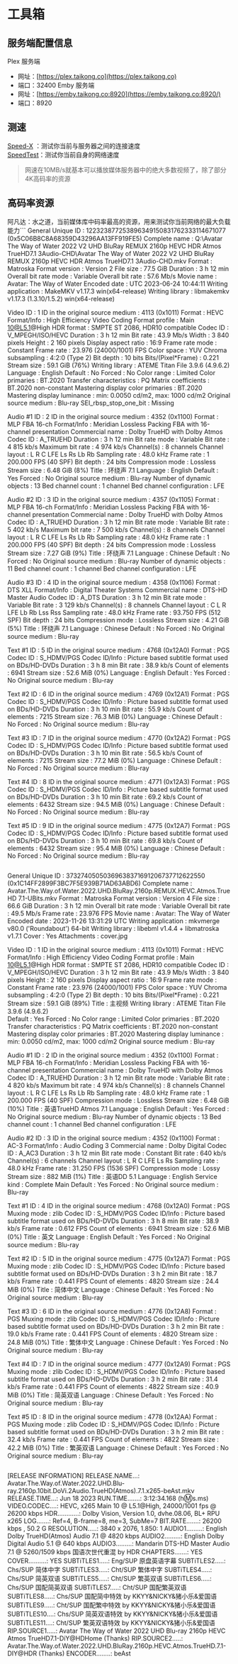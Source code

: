 # 工具箱
## 服务端配置信息
Plex 服务端
- 网址：[https://plex.taikong.co](https://plex.taikong.co)
- 端口：32400
Emby 服务端
- 网址：[https://emby.taikong.co:8920](https://emby.taikong.co:8920/)
- 端口：8920
## 测速
[Speed-X](https://librespeed.taikong.co/) ：测试你当前与服务器之间的连接速度    
[SpeedTest](https://www.speedtest.cn/)：测试你当前自身的网络速度  
> 网速在10MB/s就基本可以播放媒体服务器中的绝大多数视频了，除了部分4K高码率的资源

## 高码率资源
阿凡达：水之道，当前媒体库中码率最高的资源，用来测试你当前网络的最大负载能力```
General
Unique ID : 122323877253896349150831762333114671077 (0x5C06B8C8A68359D43296AA13FF919FE5)
Complete name : Q:\Avatar The Way of Water 2022 V2 UHD BluRay REMUX 2160p HEVC HDR Atmos TrueHD7.1 3Audio-CHD\Avatar The Way of Water 2022 V2 UHD BluRay REMUX 2160p HEVC HDR Atmos TrueHD7.1 3Audio-CHD.mkv
Format : Matroska
Format version : Version 2
File size : 77.5 GiB
Duration : 3 h 12 min
Overall bit rate mode : Variable
Overall bit rate : 57.6 Mb/s
Movie name : Avatar: The Way of Water
Encoded date : UTC 2023-06-24 10:44:11
Writing application : MakeMKV v1.17.3 win(x64-release)
Writing library : libmakemkv v1.17.3 (1.3.10/1.5.2) win(x64-release)

Video
ID : 1
ID in the original source medium : 4113 (0x1011)
Format : HEVC
Format/Info : High Efficiency Video Coding
Format profile : Main 10@L5.1@High
HDR format : SMPTE ST 2086, HDR10 compatible
Codec ID : V_MPEGH/ISO/HEVC
Duration : 3 h 12 min
Bit rate : 43.9 Mb/s
Width : 3 840 pixels
Height : 2 160 pixels
Display aspect ratio : 16:9
Frame rate mode : Constant
Frame rate : 23.976 (24000/1001) FPS
Color space : YUV
Chroma subsampling : 4:2:0 (Type 2)
Bit depth : 10 bits
Bits/(Pixel*Frame) : 0.221
Stream size : 59.1 GiB (76%)
Writing library : ATEME Titan File 3.9.6 (4.9.6.2)  
Language : English
Default : No
Forced : No
Color range : Limited
Color primaries : BT.2020
Transfer characteristics : PQ
Matrix coefficients : BT.2020 non-constant
Mastering display color primaries : BT.2020
Mastering display luminance : min: 0.0050 cd/m2, max: 1000 cd/m2
Original source medium : Blu-ray
SEI_rbsp_stop_one_bit : Missing

Audio #1
ID : 2
ID in the original source medium : 4352 (0x1100)
Format : MLP FBA 16-ch
Format/Info : Meridian Lossless Packing FBA with 16-channel presentation
Commercial name : Dolby TrueHD with Dolby Atmos
Codec ID : A_TRUEHD
Duration : 3 h 12 min
Bit rate mode : Variable
Bit rate : 4 815 kb/s
Maximum bit rate : 4 974 kb/s
Channel(s) : 8 channels
Channel layout : L R C LFE Ls Rs Lb Rb
Sampling rate : 48.0 kHz
Frame rate : 1 200.000 FPS (40 SPF)
Bit depth : 24 bits
Compression mode : Lossless
Stream size : 6.48 GiB (8%)
Title : 环绕声 7.1
Language : English
Default : Yes
Forced : No
Original source medium : Blu-ray
Number of dynamic objects : 13
Bed channel count : 1 channel
Bed channel configuration : LFE

Audio #2
ID : 3
ID in the original source medium : 4357 (0x1105)
Format : MLP FBA 16-ch
Format/Info : Meridian Lossless Packing FBA with 16-channel presentation
Commercial name : Dolby TrueHD with Dolby Atmos
Codec ID : A_TRUEHD
Duration : 3 h 12 min
Bit rate mode : Variable
Bit rate : 5 402 kb/s
Maximum bit rate : 7 500 kb/s
Channel(s) : 8 channels
Channel layout : L R C LFE Ls Rs Lb Rb
Sampling rate : 48.0 kHz
Frame rate : 1 200.000 FPS (40 SPF)
Bit depth : 24 bits
Compression mode : Lossless
Stream size : 7.27 GiB (9%)
Title : 环绕声 7.1
Language : Chinese
Default : No
Forced : No
Original source medium : Blu-ray
Number of dynamic objects : 11
Bed channel count : 1 channel
Bed channel configuration : LFE

Audio #3
ID : 4
ID in the original source medium : 4358 (0x1106)
Format : DTS XLL
Format/Info : Digital Theater Systems
Commercial name : DTS-HD Master Audio
Codec ID : A_DTS
Duration : 3 h 12 min
Bit rate mode : Variable
Bit rate : 3 129 kb/s
Channel(s) : 8 channels
Channel layout : C L R LFE Lb Rb Lss Rss
Sampling rate : 48.0 kHz
Frame rate : 93.750 FPS (512 SPF)
Bit depth : 24 bits
Compression mode : Lossless
Stream size : 4.21 GiB (5%)
Title : 环绕声 7.1
Language : Chinese
Default : No
Forced : No
Original source medium : Blu-ray

Text #1
ID : 5
ID in the original source medium : 4768 (0x12A0)
Format : PGS
Codec ID : S_HDMV/PGS
Codec ID/Info : Picture based subtitle format used on BDs/HD-DVDs
Duration : 3 h 8 min
Bit rate : 38.9 kb/s
Count of elements : 6941
Stream size : 52.6 MiB (0%)
Language : English
Default : Yes
Forced : No
Original source medium : Blu-ray

Text #2
ID : 6
ID in the original source medium : 4769 (0x12A1)
Format : PGS
Codec ID : S_HDMV/PGS
Codec ID/Info : Picture based subtitle format used on BDs/HD-DVDs
Duration : 3 h 10 min
Bit rate : 55.9 kb/s
Count of elements : 7215
Stream size : 76.3 MiB (0%)
Language : Chinese
Default : No
Forced : No
Original source medium : Blu-ray

Text #3
ID : 7
ID in the original source medium : 4770 (0x12A2)
Format : PGS
Codec ID : S_HDMV/PGS
Codec ID/Info : Picture based subtitle format used on BDs/HD-DVDs
Duration : 3 h 10 min
Bit rate : 56.5 kb/s
Count of elements : 7215
Stream size : 77.2 MiB (0%)
Language : Chinese
Default : No
Forced : No
Original source medium : Blu-ray

Text #4
ID : 8
ID in the original source medium : 4771 (0x12A3)
Format : PGS
Codec ID : S_HDMV/PGS
Codec ID/Info : Picture based subtitle format used on BDs/HD-DVDs
Duration : 3 h 10 min
Bit rate : 69.2 kb/s
Count of elements : 6432
Stream size : 94.5 MiB (0%)
Language : Chinese
Default : No
Forced : No
Original source medium : Blu-ray

Text #5
ID : 9
ID in the original source medium : 4775 (0x12A7)
Format : PGS
Codec ID : S_HDMV/PGS
Codec ID/Info : Picture based subtitle format used on BDs/HD-DVDs
Duration : 3 h 10 min
Bit rate : 69.8 kb/s
Count of elements : 6432
Stream size : 95.4 MiB (0%)
Language : Chinese
Default : No
Forced : No
Original source medium : Blu-ray
```
```
General
Unique ID                                : 37327405050369638371691206737712622550 (0x1C14FF2899F3BC7F5E939B71AD63ABD6)
Complete name                            : Avatar.The.Way.of.Water.2022.UHD.BluRay.2160p.REMUX.HEVC.Atmos.TrueHD 7.1-UBits.mkv
Format                                   : Matroska
Format version                           : Version 4
File size                                : 66.6 GiB
Duration                                 : 3 h 12 min
Overall bit rate mode                    : Variable
Overall bit rate                         : 49.5 Mb/s
Frame rate                               : 23.976 FPS
Movie name                               : Avatar: The Way of Water
Encoded date                             : 2023-11-26 13:31:29 UTC
Writing application                      : mkvmerge v80.0 ('Roundabout') 64-bit
Writing library                          : libebml v1.4.4 + libmatroska v1.7.1
Cover                                    : Yes
Attachments                              : cover.jpg

Video
ID                                       : 1
ID in the original source medium         : 4113 (0x1011)
Format                                   : HEVC
Format/Info                              : High Efficiency Video Coding
Format profile                           : Main 10@L5.1@High
HDR format                               : SMPTE ST 2086, HDR10 compatible
Codec ID                                 : V_MPEGH/ISO/HEVC
Duration                                 : 3 h 12 min
Bit rate                                 : 43.9 Mb/s
Width                                    : 3 840 pixels
Height                                   : 2 160 pixels
Display aspect ratio                     : 16:9
Frame rate mode                          : Constant
Frame rate                               : 23.976 (24000/1001) FPS
Color space                              : YUV
Chroma subsampling                       : 4:2:0 (Type 2)
Bit depth                                : 10 bits
Bits/(Pixel*Frame)                       : 0.221
Stream size                              : 59.1 GiB (89%)
Title                                    : 主视频
Writing library                          : ATEME Titan File 3.9.6 (4.9.6.2)        
Default                                  : Yes
Forced                                   : No
Color range                              : Limited
Color primaries                          : BT.2020
Transfer characteristics                 : PQ
Matrix coefficients                      : BT.2020 non-constant
Mastering display color primaries        : BT.2020
Mastering display luminance              : min: 0.0050 cd/m2, max: 1000 cd/m2
Original source medium                   : Blu-ray

Audio #1
ID                                       : 2
ID in the original source medium         : 4352 (0x1100)
Format                                   : MLP FBA 16-ch
Format/Info                              : Meridian Lossless Packing FBA with 16-channel presentation
Commercial name                          : Dolby TrueHD with Dolby Atmos
Codec ID                                 : A_TRUEHD
Duration                                 : 3 h 12 min
Bit rate mode                            : Variable
Bit rate                                 : 4 820 kb/s
Maximum bit rate                         : 4 974 kb/s
Channel(s)                               : 8 channels
Channel layout                           : L R C LFE Ls Rs Lb Rb
Sampling rate                            : 48.0 kHz
Frame rate                               : 1 200.000 FPS (40 SPF)
Compression mode                         : Lossless
Stream size                              : 6.48 GiB (10%)
Title                                    : 英语TrueHD Atmos 7.1
Language                                 : English
Default                                  : Yes
Forced                                   : No
Original source medium                   : Blu-ray
Number of dynamic objects                : 13
Bed channel count                        : 1 channel
Bed channel configuration                : LFE

Audio #2
ID                                       : 3
ID in the original source medium         : 4352 (0x1100)
Format                                   : AC-3
Format/Info                              : Audio Coding 3
Commercial name                          : Dolby Digital
Codec ID                                 : A_AC3
Duration                                 : 3 h 12 min
Bit rate mode                            : Constant
Bit rate                                 : 640 kb/s
Channel(s)                               : 6 channels
Channel layout                           : L R C LFE Ls Rs
Sampling rate                            : 48.0 kHz
Frame rate                               : 31.250 FPS (1536 SPF)
Compression mode                         : Lossy
Stream size                              : 882 MiB (1%)
Title                                    : 英语DD 5.1
Language                                 : English
Service kind                             : Complete Main
Default                                  : Yes
Forced                                   : No
Original source medium                   : Blu-ray

Text #1
ID                                       : 4
ID in the original source medium         : 4768 (0x12A0)
Format                                   : PGS
Muxing mode                              : zlib
Codec ID                                 : S_HDMV/PGS
Codec ID/Info                            : Picture based subtitle format used on BDs/HD-DVDs
Duration                                 : 3 h 8 min
Bit rate                                 : 38.9 kb/s
Frame rate                               : 0.612 FPS
Count of elements                        : 6941
Stream size                              : 52.6 MiB (0%)
Title                                    : 英文
Language                                 : English
Default                                  : Yes
Forced                                   : No
Original source medium                   : Blu-ray

Text #2
ID                                       : 5
ID in the original source medium         : 4775 (0x12A7)
Format                                   : PGS
Muxing mode                              : zlib
Codec ID                                 : S_HDMV/PGS
Codec ID/Info                            : Picture based subtitle format used on BDs/HD-DVDs
Duration                                 : 3 h 2 min
Bit rate                                 : 18.7 kb/s
Frame rate                               : 0.441 FPS
Count of elements                        : 4820
Stream size                              : 24.4 MiB (0%)
Title                                    : 简体中文
Language                                 : Chinese
Default                                  : Yes
Forced                                   : No
Original source medium                   : Blu-ray

Text #3
ID                                       : 6
ID in the original source medium         : 4776 (0x12A8)
Format                                   : PGS
Muxing mode                              : zlib
Codec ID                                 : S_HDMV/PGS
Codec ID/Info                            : Picture based subtitle format used on BDs/HD-DVDs
Duration                                 : 3 h 2 min
Bit rate                                 : 19.0 kb/s
Frame rate                               : 0.441 FPS
Count of elements                        : 4820
Stream size                              : 24.8 MiB (0%)
Title                                    : 繁体中文
Language                                 : Chinese
Default                                  : Yes
Forced                                   : No
Original source medium                   : Blu-ray

Text #4
ID                                       : 7
ID in the original source medium         : 4777 (0x12A9)
Format                                   : PGS
Muxing mode                              : zlib
Codec ID                                 : S_HDMV/PGS
Codec ID/Info                            : Picture based subtitle format used on BDs/HD-DVDs
Duration                                 : 3 h 2 min
Bit rate                                 : 31.4 kb/s
Frame rate                               : 0.441 FPS
Count of elements                        : 4822
Stream size                              : 40.9 MiB (0%)
Title                                    : 简英双语
Language                                 : Chinese
Default                                  : Yes
Forced                                   : No
Original source medium                   : Blu-ray

Text #5
ID                                       : 8
ID in the original source medium         : 4778 (0x12AA)
Format                                   : PGS
Muxing mode                              : zlib
Codec ID                                 : S_HDMV/PGS
Codec ID/Info                            : Picture based subtitle format used on BDs/HD-DVDs
Duration                                 : 3 h 2 min
Bit rate                                 : 32.4 kb/s
Frame rate                               : 0.441 FPS
Count of elements                        : 4822
Stream size                              : 42.2 MiB (0%)
Title                                    : 繁英双语
Language                                 : Chinese
Default                                  : Yes
Forced                                   : No
Original source medium                   : Blu-ray
```
```
[RELEASE INFORMATION]
RELEASE.NAME...: Avatar.The.Way.of.Water.2022.UHD.Blu-ray.2160p.10bit.DoVi.2Audio.TrueHD(Atmos).7.1.x265-beAst.mkv
RELEASE.TIME...: Jun 18 2023
RUN.TIME.......: 3:12:34.168 (h:m:s.ms)
VIDEO.CODEC....: HEVC, x265 Main 10 @ L5.1@High, 24000/1001 fps @ 26200 kbps
HDR............: Dolby Vision, Version 1.0, dvhe.08.06, BL+ RPU
x265 LOG.......: Ref=4, B-frame=8, me=3, SubMe=7
BIT.RATE.......: 26200 kbps , 50.2 G
RESOLUTION.....: 3840 x 2076, 1.850: 1
AUDIO1.........: English Dolby TrueHD(Atmos) Audio 7.1 @ 4820 kbps
AUDIO2.........: English Dolby Digital Audio 5.1 @ 640 kbps
AUDIO3.........: Mandarin DTS-HD Master Audio 7.1 @ 5260/1509 kbps 国语次世代重混 by HDR
CHAPTERS.......: YES
COVER..........: YES
SUBTiTLES1.....: Eng/SUP 原盘英语字幕
SUBTiTLES2.....: Chs/SUP 简体中字
SUBTiTLES3.....: Cht/SUP 繁体中字
SUBTiTLES4.....: Chs/SUP 简英双语
SUBTiTLES5.....: Cht/SUP 繁英双语
SUBTiTLES6.....: Chs/SUP 国配简英双语
SUBTiTLES7.....: Cht/SUP 国配繁英双语
SUBTiTLES8.....: Chs/SUP 国配简中特效 by KKYY&NICKY&猪小乐&爱国语
SUBTiTLES9.....: Cht/SUP 国配繁中特效 by KKYY&NICKY&猪小乐&爱国语
SUBTiTLES10....: Chs/SUP 简英双语特效 by KKYY&NICKY&猪小乐&爱国语
SUBTiTLES11....: Cht/SUP 繁英双语特效 by KKYY&NICKY&猪小乐&爱国语
RIP.SOURCE1.....: Avatar The Way of Water 2022 UHD Blu-ray 2160p HEVC Atmos TrueHD7.1-DiY@HDHome (Thanks)
RIP.SOURCE2.....: Avatar.The.Way.of.Water.2022.UHD.BluRay.2160p.HEVC.Atmos.TrueHD.7.1-DIY@HDR (Thanks)
ENCODER........: beAst
```

